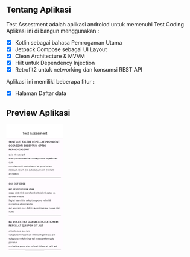 ## Tentang Aplikasi

Test Assestment adalah aplikasi androiod untuk memenuhi Test Coding
Aplikasi ini di bangun menggunakan :  
- [x] Kotlin sebagai bahasa Pemrogaman Utama</a>
- [x] Jetpack Compose sebagai UI Layout</a>
- [x] Clean Architecture & MVVM</a>
- [x] Hilt untuk Dependency Injection </a>
- [x] Retrofit2 untuk networking dan konsumsi REST API</a>

Aplikasi ini memiliki beberapa fitur :
- [x] Halaman Daftar data

## Preview Aplikasi
[<img src="./screenshots/01.jpg" width="30%"/>](./screenshots/01.jpg )
